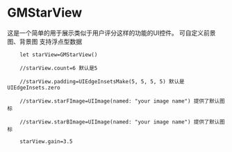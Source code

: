 # GMStarView
这是一个简单的用于展示类似于用户评分这样的功能的UI控件。
可自定义前景图、背景图
支持浮点型数据

        let starView=GMStarView()

        //starView.count=6 默认是5
        
        //starView.padding=UIEdgeInsetsMake(5, 5, 5, 5) 默认是UIEdgeInsets.zero
        
        //starView.starFImage=UIImage(named: "your image name") 提供了默认图标
        
        //starView.starBImage=UIImage(named: "your image name") 提供了默认图标
        
        starView.gain=3.5
